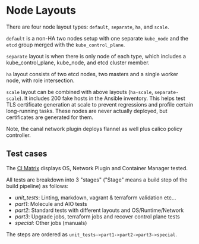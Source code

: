 # Node Layouts

There are four node layout types: `default`, `separate`, `ha`, and `scale`.

`default` is a non-HA two nodes setup with one separate `kube_node`
and the `etcd` group merged with the `kube_control_plane`.

`separate` layout is when there is only node of each type, which includes
 a kube_control_plane, kube_node, and etcd cluster member.

`ha` layout consists of two etcd nodes, two masters and a single worker node,
with role intersection.

`scale` layout can be combined with above layouts (`ha-scale`, `separate-scale`). It includes 200 fake hosts
in the Ansible inventory. This helps test TLS certificate generation at scale
to prevent regressions and profile certain long-running tasks. These nodes are
never actually deployed, but certificates are generated for them.

Note, the canal network plugin deploys flannel as well plus calico policy controller.

## Test cases

The [CI Matrix](/docs/ci.md) displays OS, Network Plugin and Container Manager tested.

All tests are breakdown into 3 "stages" ("Stage" means a build step of the build pipeline) as follows:

- _unit_tests_: Linting, markdown, vagrant & terraform validation etc...
- _part1_: Molecule and AIO tests
- _part2_: Standard tests with different layouts and OS/Runtime/Network
- _part3_: Upgrade jobs, terraform jobs and recover control plane tests
- _special_: Other jobs (manuals)

The steps are ordered as `unit_tests->part1->part2->part3->special`.
